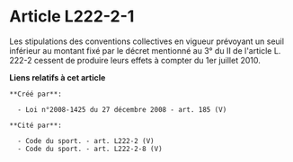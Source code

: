 # Article L222-2-1

Les stipulations des conventions collectives en vigueur prévoyant un seuil inférieur au montant fixé par le décret mentionné
au 3° du II de l'article L. 222-2 cessent de produire leurs effets à compter du 1er juillet 2010.

**Liens relatifs à cet article**

	**Créé par**:

	  - Loi n°2008-1425 du 27 décembre 2008 - art. 185 (V)

	**Cité par**:

	  - Code du sport. - art. L222-2 (V)
	  - Code du sport. - art. L222-2-8 (V)
